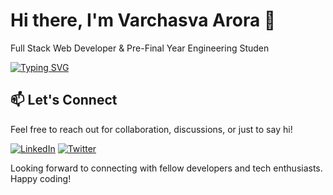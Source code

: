 # Hi there, I'm Varchasva Arora 👋

Full Stack Web Developer & Pre-Final Year Engineering Studen

[![Typing SVG](https://readme-typing-svg.demolab.com?font=Fira+Code&pause=1000&width=435&lines=Full+Stack+Web+Developer;Love+to+solve+algorithmic+problems;MERN+Stack;TypeScript+,+JavaScript)](https://git.io/typing-svg)



## 📫 Let's Connect

Feel free to reach out for collaboration, discussions, or just to say hi!

[![LinkedIn](https://img.shields.io/badge/linkedin-%230077B5.svg?&style=for-the-badge&logo=linkedin&logoColor=white)](https://www.linkedin.com/in/varchasvaarora/)
[![Twitter](https://img.shields.io/badge/twitter-%231DA1F2.svg?&style=for-the-badge&logo=twitter&logoColor=white)](https://twitter.com/Varchasva_01)




Looking forward to connecting with fellow developers and tech enthusiasts. Happy coding!
